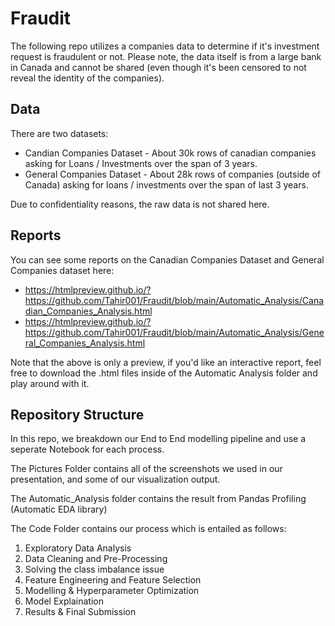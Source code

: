 # Fraudit
The following repo utilizes a companies data to determine if it's investment request is fraudulent or not.
Please note, the data itself is from a large bank in Canada and cannot be shared (even though it's been censored to not reveal the identity of the companies). 

## Data
There are two datasets: 
- Candian Companies Dataset - About 30k rows of canadian companies asking for Loans / Investments over the span of 3 years. 
- General Companies Dataset - About 28k rows of companies (outside of Canada) asking for loans / investments over the span of last 3 years. 

Due to confidentiality reasons, the raw data is not shared here. 

## Reports 

You can see some reports on the Canadian Companies Dataset and General Companies dataset here: 
- https://htmlpreview.github.io/?https://github.com/Tahir001/Fraudit/blob/main/Automatic_Analysis/Canadian_Companies_Analysis.html
- https://htmlpreview.github.io/?https://github.com/Tahir001/Fraudit/blob/main/Automatic_Analysis/General_Companies_Analysis.html

Note that the above is only a preview, if you'd like an interactive report, feel free to download the .html files inside of the Automatic Analysis folder and play around with it. 

## Repository Structure
In this repo, we breakdown our End to End modelling pipeline and use a seperate Notebook for each process.

The Pictures Folder contains all of the screenshots we used in our presentation, and some of our visualization output.

The Automatic_Analysis folder contains the result from Pandas Profiling (Automatic EDA library)

The Code Folder contains our process which is entailed as follows: 
1. Exploratory Data Analysis
2. Data Cleaning and Pre-Processing 
3. Solving the class imbalance issue
4. Feature Engineering and Feature Selection
5. Modelling & Hyperparameter Optimization
6. Model Explaination
7. Results & Final Submission
